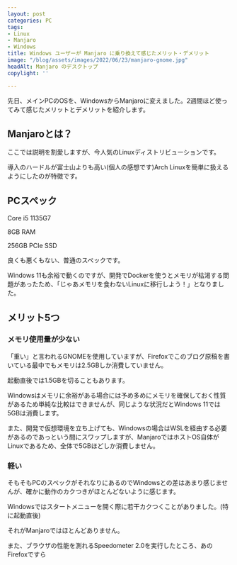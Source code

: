 ```yaml
---
layout: post
categories: PC
tags:
- Linux
- Manjaro
- Windows
title: Windows ユーザーが Manjaro に乗り換えて感じたメリット・デメリット
image: "/blog/assets/images/2022/06/23/manjaro-gnome.jpg"
headAlt: Manjaro のデスクトップ
copylight: ''

---
```

先日、メインPCのOSを、WindowsからManjaroに変えました。2週間ほど使ってみて感じたメリットとデメリットを紹介します。

## Manjaroとは？

ここでは説明を割愛しますが、今人気のLinuxディストリビューションです。

導入のハードルが富士山よりも高い(個人の感想です)Arch Linuxを簡単に扱えるようにしたのが特徴です。

## PCスペック

Core i5 1135G7

8GB RAM

256GB PCIe SSD

良くも悪くもない、普通のスペックです。

Windows 11も余裕で動くのですが、開発でDockerを使うとメモリが枯渇する問題があったため、「じゃあメモリを食わないLinuxに移行しよう！」となりました。

## メリット5つ

### メモリ使用量が少ない

「重い」と言われるGNOMEを使用していますが、Firefoxでこのブログ原稿を書いている最中でもメモリは2.5GBしか消費していません。

起動直後では1.5GBを切ることもあります。

Windowsはメモリに余裕がある場合には予め多めにメモリを確保しておく性質があるため単純な比較はできませんが、同じような状況だとWindows 11では5GBは消費します。

また、開発で仮想環境を立ち上げても、Windowsの場合はWSLを経由する必要があるのであっという間にスワップしますが、ManjaroではホストOS自体がLinuxであるため、全体で5GBほどしか消費しません。

### 軽い

そもそもPCのスペックがそれなりにあるのでWindowsとの差はあまり感じませんが、確かに動作のカクつきがほとんどないように感じます。

Windowsではスタートメニューを開く際に若干カクつくことがありました。(特に起動直後)

それがManjaroではほとんどありません。

また、ブラウザの性能を測れるSpeedometer 2.0を実行したところ、あのFirefoxですら